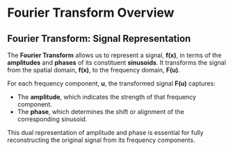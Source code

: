 # Fourier Transform Overview

## Fourier Transform: Signal Representation

The **Fourier Transform** allows us to represent a signal, **f(x)**, in terms of the **amplitudes** and **phases** of its constituent **sinusoids**. It transforms the signal from the spatial domain, **f(x)**, to the frequency domain, **F(u)**.

For each frequency component, **u**, the transformed signal **F(u)** captures:
- The **amplitude**, which indicates the strength of that frequency component.
- The **phase**, which determines the shift or alignment of the corresponding sinusoid.

This dual representation of amplitude and phase is essential for fully reconstructing the original signal from its frequency components.
